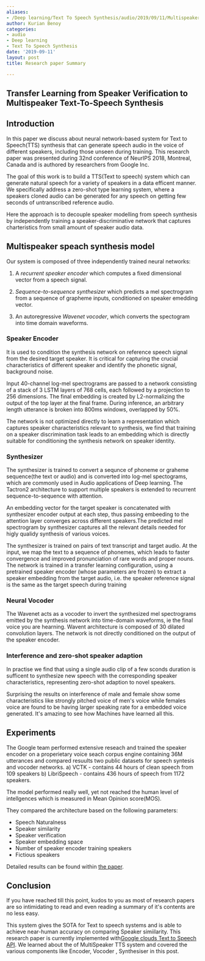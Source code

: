 ```yaml
---
aliases:
- /Deep learning/Text To Speech Synthesis/audio/2019/09/11/MultispeakerTTS_summary
author: Kurian Benoy
categories:
- audio
- Deep learning
- Text To Speech Synthesis
date: '2019-09-11'
layout: post
title: Research paper Summary

---
```


## Transfer Learning from Speaker Verification to Multispeaker Text-To-Speech Synthesis


## Introduction

In this paper we discuss about neural network-based system for Text to Speech(TTS) synthesis that can generate speech
audio in the voice of different speakers, including those unseen during training. This research paper was presented
during 32nd conference of NeurIPS 2018, Montreal, Canada and is authored by researchers from Google Inc.

The goal of this work is to build a TTS(Text to speech) system which can generate natural speech for a variety of speakers in a data
efficent manner. We specifically address a zero-shot type learning system, where a speakers cloned audio can be
generated for any speech on getting few seconds of untranscribed reference audio.

Here the approach is to decouple speaker modelling from speech synthesis by independently training a
speaker-discriminative network that captures charteristics from small amount of speaker audio data.

## Multispeaker speach synthesis model

Our system is composed of three independently trained neural networks:

1. A *recurrent speaker encoder* which computes a fixed dimensional vector from a speech signal.

2. *Sequence-to-sequence synthesizer* which predicts a mel spectrogram from a sequence of grapheme inputs, conditioned
on speaker emedding vector.

3. An autoregressive *Wavenet vocoder*, which converts the spectogram into time domain waveforms.

### Speaker Encoder

It is used to condition the synthesis network on reference speech signal from the desired target speaker. It is critical
for capturing the crucial characteristics of different speaker and identify the phonetic signal, background noise.

Input 40-channel log-mel spectrograms are passed to a network consisting of a stack of 3 LSTM
layers of 768 cells, each followed by a projection to 256 dimensions. The final embedding is created
by L2-normalizing the output of the top layer at the final frame. During inference, an arbitrary length
utterance is broken into 800ms windows, overlapped by 50%.

The network is not optimized directly to learn a representation which captures speaker
characteristics relevant to synthesis, we find that training on a speaker discrimination task leads to an
embedding which is directly suitable for conditioning the synthesis network on speaker identity.

### Synthesizer

The synthesizer is trained to convert a sequnce of phoneme or graheme sequence(the text or audio) and is converted into
log-mel spectograms, which are commonly used in Audio applications of Deep learning. The Tactron2 architecture to
support multiple speakers is extended to recurrent sequence-to-sequence with attention.

An embedding vector for the target speaker is concatenated with synthesizer encoder output at each step, thus passing
embeeding to the attention layer converges across different speakers.The predicted mel spectrogram by synthesizer
captures all the relevant details needed for higly qualidy synthesis of various voices.

The synthesizer is trained on pairs of text transcript and target audio. At the input, we map the text to
a sequence of phonemes, which leads to faster convergence and improved pronunciation of rare words
and proper nouns.  The network is trained in a transfer learning configuration, using a pretrained
speaker encoder (whose parameters are frozen) to extract a speaker embedding from the target audio,
i.e. the speaker reference signal is the same as the target speech during training

### Neural Vocoder

The Wavenet acts as a vocoder to invert the synthesized mel spectrograms emitted by the synthesis network into
time-domain waveforms, ie the final voice you are hearning. Wavent architecture is composed of 30 dilated convolution
layers. The network is not directly conditioned on the output of the speaker encoder.

### Interference and zero-shot speaker adaption

In practise we find that using a single audio clip of a few sconds duration is sufficent to synthesize new speech with
the corresponding speaker characteristics, representing zero-shot adaption to novel speakers.

Surprising the results on interference of male and female show some characteristics like strongly pitched voice of men's
voice while females voice are found to be having larger speaking rate for a embedded voice generated. It's amazing to
see how Machines have learned all this.

## Experiments

The Google team performed extensive reseach and trained the speaker encoder on a properietary voice seach corpus engine
containing 36M utterances and compared resuults two public datasets for speech syntesis and vocoder networks.
a) VCTK - contains 44 hours of clean speech from 109 speakers
b) LibriSpeech - contains 436 hours of speech from 1172 speakers.

The model performed really well, yet not reached the human level of intellgences which is measured in Mean Opinion
score(MOS).

They compared the architecture based on the following parameters:
- Speech Naturalness
- Speaker similarity
- Speaker verification
- Speaker embedding space
- Number of speaker encoder training speakers
- Fictious speakers

Detailed results can be found within [the paper](https://arxiv.org/pdf/1806.04558.pdf).

## Conclusion

If you have reached till this point, kudos to you as most of research papers are so intimidating to read and even
reading a summary of it's contents are no less easy.

This system gives the SOTA for Text to speech systems and is able to achieve near-human accuracy on comparing Speaker
simiilarity. This research paper is currently implemented with[Google clouds Text to Speech
API](https://cloud.google.com/text-to-speech/). We learned about the  of MultiSpeaker TTS system and covered
the various components like Encoder, Vocoder , Synthesiser in this post.

